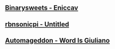[Binarysweets - Eniccav](https://soundcloud.com/binarysweets/eniccav)
---
[rbnsonicpi - Untitled](https://soundcloud.com/rbnsonicpi/sonicpichallenge4)
---
[Automageddon - Word Is Giuliano](https://www.youtube.com/watch?v=I0qjATZtWGc)
---
